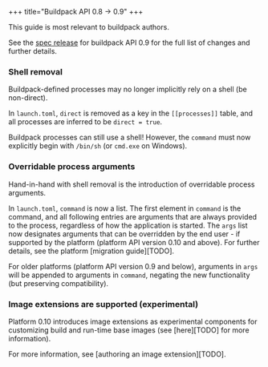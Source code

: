 +++
title="Buildpack API 0.8 -> 0.9"
+++

<!--more-->

This guide is most relevant to buildpack authors.

See the [spec release](https://github.com/buildpacks/spec/releases/tag/buildpack%2Fv0.9) for buildpack API 0.9 for the full list of changes and further details.

### Shell removal

Buildpack-defined processes may no longer implicitly rely on a shell (be non-direct). 

In `launch.toml`, `direct` is removed as a key in the `[[processes]]` table, and all processes are inferred to be `direct = true`.

Buildpack processes can still use a shell! However, the `command` must now explicitly begin with `/bin/sh` (or `cmd.exe` on Windows). 

### Overridable process arguments

Hand-in-hand with shell removal is the introduction of overridable process arguments.

In `launch.toml`, `command` is now a list. The first element in `command` is the command, and all following entries are arguments that are always provided to the process, regardless of how the application is started. The `args` list now designates arguments that can be overridden by the end user - if supported by the platform (platform API version 0.10 and above). For further details, see the platform [migration guide][TODO].

For older platforms (platform API version 0.9 and below), arguments in `args` will be appended to arguments in `command`, negating the new functionality (but preserving compatibility).

### Image extensions are supported (experimental)

Platform 0.10 introduces image extensions as experimental components for customizing build and run-time base images (see [here][TODO] for more information).

For more information, see [authoring an image extension][TODO].
